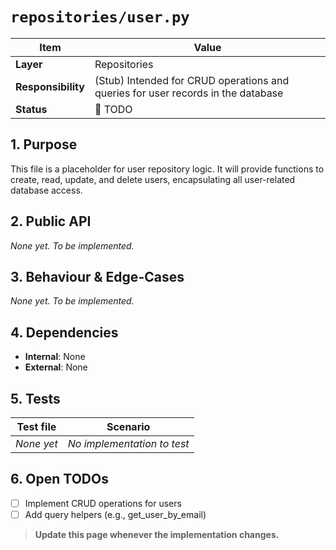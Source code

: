 <!-- filepath: c:\Users\00010654\Documents\Git\ReViewPoint\docs\backend\repositories\user.py.md -->
# `repositories/user.py`

| Item | Value |
|------|-------|
| **Layer** | Repositories |
| **Responsibility** | (Stub) Intended for CRUD operations and queries for user records in the database |
| **Status** | 🔴 TODO |

## 1. Purpose  
This file is a placeholder for user repository logic. It will provide functions to create, read, update, and delete users, encapsulating all user-related database access.

## 2. Public API  
_None yet. To be implemented._

## 3. Behaviour & Edge-Cases  
_None yet. To be implemented._

## 4. Dependencies  
- **Internal**: None
- **External**: None

## 5. Tests  
| Test file | Scenario |
|-----------|----------|
| _None yet_ | _No implementation to test_ |

## 6. Open TODOs  
- [ ] Implement CRUD operations for users
- [ ] Add query helpers (e.g., get_user_by_email)

> **Update this page whenever the implementation changes.**
